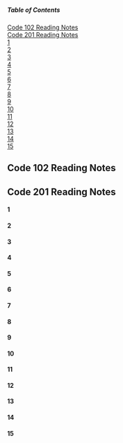 ##### Table of Contents  
[Code 102 Reading Notes](#code-102-reading-notes)  
<a name="102"/>
[Code 201 Reading Notes](#code-201-reading-notes)  
<a name="201"/>
[1](#1)  
<a name="1"/>
[2](#2)  
<a name="2"/>
[3](#3)  
<a name="3"/>
[4](#4)  
<a name="4"/>
[5](#5)  
<a name="5"/>
[6](#6)  
<a name="6"/>
[7](#7)  
<a name="7"/>
[8](#8)  
<a name="8"/>
[9](#9)  
<a name="9"/>
[10](#10)  
<a name="10"/>
[11](#11)  
<a name="11"/>
[12](#12)  
<a name="12"/>
[13](#13)  
<a name="13"/>
[14](#14)  
<a name="14"/>
[15](#15)  
<a name="15"/>
## Code 102 Reading Notes
## Code 201 Reading Notes
#### 1
#### 2
#### 3
#### 4
#### 5
#### 6
#### 7
#### 8
#### 9
#### 10
#### 11
#### 12
#### 13
#### 14
#### 15
